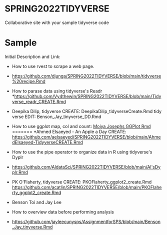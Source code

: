 # SPRING2022TIDYVERSE
Collaborative site with your sample tidyverse code

# Sample
Initial Description and Link: 

* How to use rvest to scrape a web page.
* https://github.com/djunga/SPRING2022TIDYVERSE/blob/main/tidyverse%20recipe.Rmd

* How to parase data using tidyverse's Readr
*https://github.com/Vy4thewin/SPRING2022TIDYVERSE/blob/main/Tidyverse_readr_CREATE.Rmd

* Deepika Dilip, tidyverse CREATE: DeepikaDilip_tidyverseCreate.Rmd
tidy verse EDIT: Benson_Jay_tinyverse_DD.Rmd

* How to use ggplot map, col and count: <a href = "https://github.com/moiyajosephs/SPRING2022TIDYVERSE/blob/main/MoiyaJosephs_ggplot.Rmd"> Moiya Josephs GGPlot Rmd </a>
=======
*Ahmed Elsaeyed - An Apple a Day CREATE: https://github.com/aelsaeyed/SPRING2022TIDYVERSE/blob/main/AhmedElsaeyed-TidyverseCREATE.Rmd
* How to use the pipe operator to organize data in R using tidyverse's Dyplr
* https://github.com/AldataSci/SPRING2022TIDYVERSE/blob/main/Al'sDyplr.Rmd


* PK O'Flaherty, tidyverse CREATE:
PKOFlaherty_ggplot2_create.Rmd
https://github.com/acatlin/SPRING2022TIDYVERSE/blob/main/PKOFlaherty_ggplot2_create.Rmd

* Benson Toi and Jay Lee
* How to overview data before performing analysis
* https://github.com/jayleecunysps/AssignmentforSPS/blob/main/Benson_Jay_tinyverse.Rmd
